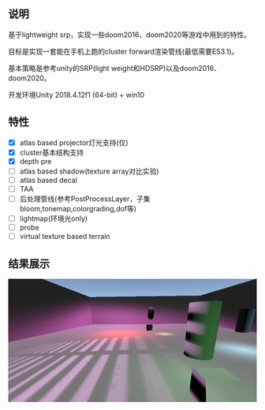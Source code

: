 ## 说明

基于lightweight srp，实现一些doom2016、doom2020等游戏中用到的特性。

目标是实现一套能在手机上跑的cluster forward渲染管线(最低需要ES3.1)。

基本策略是参考unity的SRP(light weight和HDSRP)以及doom2016、doom2020。

开发环境Unity 2018.4.12f1 (64-bit) + win10

## 特性

- [x] atlas based projector灯光支持(仅)
- [x] cluster基本结构支持
- [x] depth pre
- [ ] atlas  based shadow(texture array对比实验)
- [ ] atlas  based decal
- [ ] TAA
- [ ] 后处理管线(参考PostProcessLayer，子集bloom,tonemap,colorgrading,dof等)
- [ ] lightmap(环境光only)
- [ ] probe
- [ ] virtual texture based terrain

## 结果展示

![20200406](Document/pics/20200406.png)